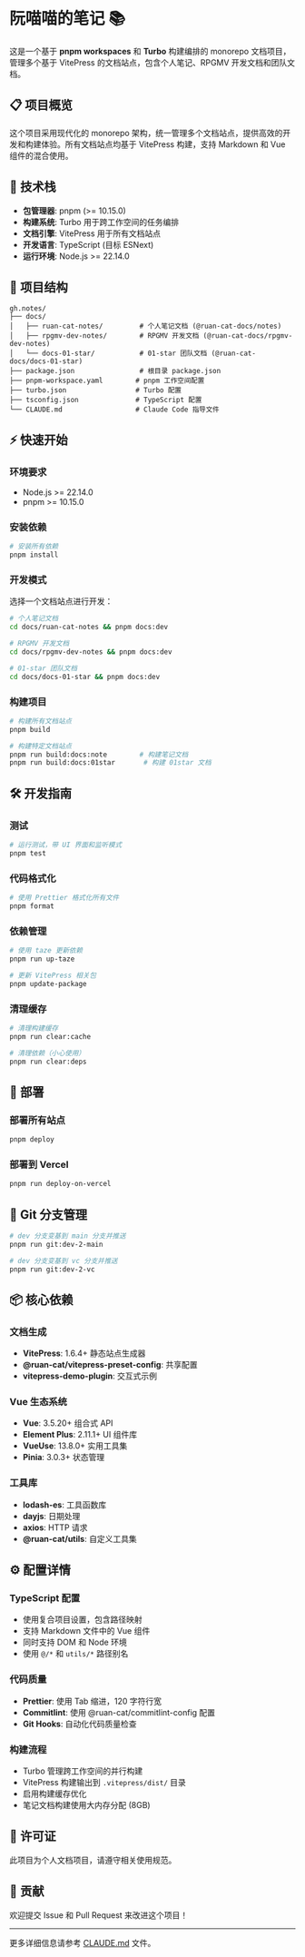 # 阮喵喵的笔记 📚

这是一个基于 **pnpm workspaces** 和 **Turbo** 构建编排的 monorepo 文档项目，管理多个基于 VitePress 的文档站点，包含个人笔记、RPGMV 开发文档和团队文档。

## 📋 项目概览

这个项目采用现代化的 monorepo 架构，统一管理多个文档站点，提供高效的开发和构建体验。所有文档站点均基于 VitePress 构建，支持 Markdown 和 Vue 组件的混合使用。

## 🚀 技术栈

- **包管理器**: pnpm (>= 10.15.0)
- **构建系统**: Turbo 用于跨工作空间的任务编排
- **文档引擎**: VitePress 用于所有文档站点
- **开发语言**: TypeScript (目标 ESNext)
- **运行环境**: Node.js >= 22.14.0

## 📁 项目结构

```
gh.notes/
├── docs/
│   ├── ruan-cat-notes/         # 个人笔记文档 (@ruan-cat-docs/notes)
│   ├── rpgmv-dev-notes/        # RPGMV 开发文档 (@ruan-cat-docs/rpgmv-dev-notes)
│   └── docs-01-star/           # 01-star 团队文档 (@ruan-cat-docs/docs-01-star)
├── package.json                # 根目录 package.json
├── pnpm-workspace.yaml        # pnpm 工作空间配置
├── turbo.json                 # Turbo 配置
├── tsconfig.json              # TypeScript 配置
└── CLAUDE.md                  # Claude Code 指导文件
```

## ⚡ 快速开始

### 环境要求

- Node.js >= 22.14.0
- pnpm >= 10.15.0

### 安装依赖

```bash
# 安装所有依赖
pnpm install
```

### 开发模式

选择一个文档站点进行开发：

```bash
# 个人笔记文档
cd docs/ruan-cat-notes && pnpm docs:dev

# RPGMV 开发文档
cd docs/rpgmv-dev-notes && pnpm docs:dev

# 01-star 团队文档
cd docs/docs-01-star && pnpm docs:dev
```

### 构建项目

```bash
# 构建所有文档站点
pnpm build

# 构建特定文档站点
pnpm run build:docs:note        # 构建笔记文档
pnpm run build:docs:01star       # 构建 01star 文档
```

## 🛠️ 开发指南

### 测试

```bash
# 运行测试，带 UI 界面和监听模式
pnpm test
```

### 代码格式化

```bash
# 使用 Prettier 格式化所有文件
pnpm format
```

### 依赖管理

```bash
# 使用 taze 更新依赖
pnpm run up-taze

# 更新 VitePress 相关包
pnpm update-package
```

### 清理缓存

```bash
# 清理构建缓存
pnpm run clear:cache

# 清理依赖（小心使用）
pnpm run clear:deps
```

## 🚀 部署

### 部署所有站点

```bash
pnpm deploy
```

### 部署到 Vercel

```bash
pnpm run deploy-on-vercel
```

## 🔧 Git 分支管理

```bash
# dev 分支变基到 main 分支并推送
pnpm run git:dev-2-main

# dev 分支变基到 vc 分支并推送
pnpm run git:dev-2-vc
```

## 📦 核心依赖

### 文档生成
- **VitePress**: 1.6.4+ 静态站点生成器
- **@ruan-cat/vitepress-preset-config**: 共享配置
- **vitepress-demo-plugin**: 交互式示例

### Vue 生态系统
- **Vue**: 3.5.20+ 组合式 API
- **Element Plus**: 2.11.1+ UI 组件库
- **VueUse**: 13.8.0+ 实用工具集
- **Pinia**: 3.0.3+ 状态管理

### 工具库
- **lodash-es**: 工具函数库
- **dayjs**: 日期处理
- **axios**: HTTP 请求
- **@ruan-cat/utils**: 自定义工具集

## ⚙️ 配置详情

### TypeScript 配置
- 使用复合项目设置，包含路径映射
- 支持 Markdown 文件中的 Vue 组件
- 同时支持 DOM 和 Node 环境
- 使用 `@/*` 和 `utils/*` 路径别名

### 代码质量
- **Prettier**: 使用 Tab 缩进，120 字符行宽
- **Commitlint**: 使用 @ruan-cat/commitlint-config 配置
- **Git Hooks**: 自动化代码质量检查

### 构建流程
- Turbo 管理跨工作空间的并行构建
- VitePress 构建输出到 `.vitepress/dist/` 目录
- 启用构建缓存优化
- 笔记文档构建使用大内存分配 (8GB)

## 📄 许可证

此项目为个人文档项目，请遵守相关使用规范。

## 🤝 贡献

欢迎提交 Issue 和 Pull Request 来改进这个项目！

---

更多详细信息请参考 [CLAUDE.md](./CLAUDE.md) 文件。
